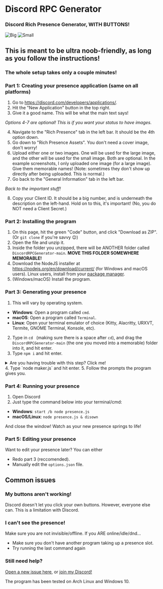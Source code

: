 # Discord RPC Generator
### Discord Rich Presence Generator, WITH BUTTONS!

![Big](https://linus-tech.tips/T7VQq5w27N.png)
![Small](https://linus-tech.tips/XqJ6wDtW6H.png)

## This is meant to be ultra noob-friendly, as long as you follow the instructions!

### The whole setup takes only a couple minutes!

### Part 1: Creating your presence application (same on all platforms)

1. Go to https://discord.com/developers/applications/.
2. Hit the "New Application" button in the top right.
3. Give it a good name. This will be what the main text says!

*Options 4-7 are optional! This is if you want your status to have images.*

4. Navigate to the "Rich Presence" tab in the left bar. It should be the 4th option down.
5. Go down to "Rich Presence Assets". You don't need a cover image, don't worry!
6. Upload either one or two images. One will be used for the large image, and the other will be used for the small image. Both are optional. In the example screenshots, I only uploaded one image (for a large image). Give them memorable names! (Note: sometimes they don't show up directly after being uploaded. This is normal.)
7. Go back to the "General Information" tab in the left bar. 

*Back to the important stuff!*

8. Copy your Client ID. It should be a big number, and is underneath the description on the left-hand. Hold on to this, it's important! (No, you do NOT need a Client Secret.)

### Part 2: Installing the program

1. On this page, hit the green "Code" button, and click "Download as ZIP". (Or `git clone` if you're savvy 😉)
2. Open the file and unzip it.
3. Inside the folder you unzipped, there will be ANOTHER folder called `DiscordRPCGenerator-main`. **MOVE THIS FOLDER SOMEWHERE MEMORABLE!**
4. Download the NodeJS installer at https://nodejs.org/en/download/current/ (for Windows and macOS users). Linux users, install from your [package manager](https://nodejs.org/en/download/package-manager/).
5. (Windows/macOS) Install the program.

### Part 3: Generating your presence

1. This will vary by operating system. 
- **Windows**: Open a program called `cmd`. 
- **macOS**: Open a program called `Terminal`.
- **Linux**: Open your terminal emulator of choice (Kitty, Alacritty, URXVT, Termite, GNOME Terminal, Konsole, etc).
2. Type in `cd ` (making sure there is a space after `cd`), and drag the `DiscordRPCGenerator-main` (the one you moved into a memorable) folder into it, and hit enter.
3. Type `npm i` and hit enter.
<details>
    <summary markdown="span">Are you having trouble with this step? Click me!</summary>
Type all of these lines seperately:
  <code>
      
  npm i discord-rpc
      
  npm i syncprompt
  
  npm i fs
  
  </code>
</details>
4. Type `node maker.js` and hit enter.
5. Follow the prompts the program gives you.

### Part 4: Running your presence
1. Open Discord
2. Just type the command below into your terminal/cmd:
- **Windows**: `start /b node presence.js`
- **macOS/Linux**: `node presence.js & disown`

And close the window! Watch as your new presence springs to life!

### Part 5: Editing your presence
Want to edit your presence later? You can either
- Redo part 3 (reccomended).
- Manually edit the `options.json` file.

## Common issues

### My buttons aren't working!
Discord doesn't let you click your own buttons. However, everyone else can. This is a limitation with Discord.

### I can't see the presence!
Make sure you are not invisible/offline. If you ARE online/idle/dnd...
- Make sure you don't have another program taking up a presence slot.
- Try running the last command again


### Still need help?
[Open a new issue here](https://github.com/ThatOneCalculator/DiscordRPCGenerator/issues), or [join my Discord!](https://discord.com/invite/mG94DqX)

The program has been tested on Arch Linux and Windows 10. 
